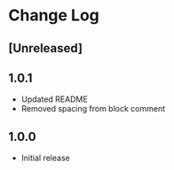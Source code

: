 # Change Log

## [Unreleased]

## 1.0.1

- Updated README
- Removed spacing from block comment

## 1.0.0

-   Initial release
